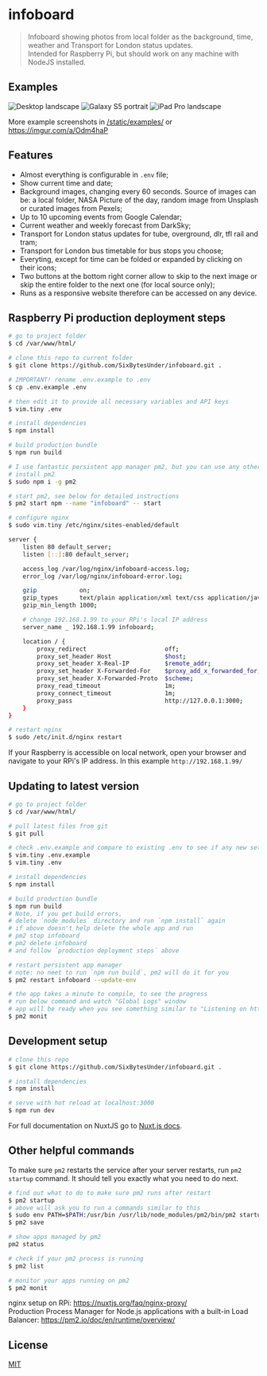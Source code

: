 # infoboard

> Infoboard showing photos from local folder as the background, time, weather and Transport for London status updates.  
> Intended for Raspberry Pi, but should work on any machine with NodeJS installed.

## Examples

![Desktop landscape](https://i.imgur.com/iuyV0x9.jpg?raw=true "Desktop landscape - all options colapsed")
![Galaxy S5 portrait](https://i.imgur.com/P5w1h0r.jpg?raw=true "Galaxy S5 portrait - all options colapsed")
![iPad Pro landscape](https://i.imgur.com/Lfm25Uc.jpg?raw=true "iPad Pro landscape - all options expanded")

More example screenshots in [/static/examples/](/static/examples/) or https://imgur.com/a/Odm4haP

## Features
* Almost everything is configurable in `.env` file;
* Show current time and date;
* Background images, changing every 60 seconds. Source of images can be: a local folder, NASA Picture of the day, random image from Unsplash or curated images from Pexels;
* Up to 10 upcoming events from Google Calendar;
* Current weather and weekly forecast from DarkSky;
* Transport for London status updates for tube, overground, dlr, tfl rail and tram;
* Transport for London bus timetable for bus stops you choose;
* Everyting, except for time can be folded or expanded by clicking on their icons;
* Two buttons at the bottom right corner allow to skip to the next image or skip the entire folder to the next one (for local source only);
* Runs as a responsive website therefore can be accessed on any device.

## Raspberry Pi production deployment steps
``` bash
# go to project folder
$ cd /var/www/html/

# clone this repo to current folder
$ git clone https://github.com/SixBytesUnder/infoboard.git .

# IMPORTANT! rename .env.example to .env
$ cp .env.example .env

# then edit it to provide all necessary variables and API keys
$ vim.tiny .env

# install dependencies
$ npm install

# build production bundle
$ npm run build

# I use fantastic persistent app manager pm2, but you can use any other you wish
# install pm2
$ sudo npm i -g pm2

# start pm2, see below for detailed instructions
$ pm2 start npm --name "infoboard" -- start

# configure nginx
$ sudo vim.tiny /etc/nginx/sites-enabled/default

server {
    listen 80 default_server;
    listen [::]:80 default_server;

    access_log /var/log/nginx/infoboard-access.log;
    error_log /var/log/nginx/infoboard-error.log;

    gzip            on;
    gzip_types      text/plain application/xml text/css application/javascript;
    gzip_min_length 1000;

    # change 192.168.1.99 to your RPi's local IP address
    server_name _ 192.168.1.99 infoboard;

    location / {
        proxy_redirect                      off;
        proxy_set_header Host               $host;
        proxy_set_header X-Real-IP          $remote_addr;
        proxy_set_header X-Forwarded-For    $proxy_add_x_forwarded_for;
        proxy_set_header X-Forwarded-Proto  $scheme;
        proxy_read_timeout                  1m;
        proxy_connect_timeout               1m;
        proxy_pass                          http://127.0.0.1:3000;
    }
}

# restart nginx
$ sudo /etc/init.d/nginx restart
```

If your Raspberry is accessible on local network, open your browser and navigate to your RPi's IP address. In this example `http://192.168.1.99/`

## Updating to latest version
``` bash
# go to project folder
$ cd /var/www/html/

# pull latest files from git
$ git pull

# check .env.example and compare to existing .env to see if any new settings are needed
$ vim.tiny .env.example
$ vim.tiny .env

# install dependencies
$ npm install

# build production bundle
$ npm run build
# Note, if you get build errors,
# delete `node_modules` directory and run `npm install` again
# if above doesn't help delete the whole app and run
# pm2 stop infoboard
# pm2 delete infoboard
# and follow `production deployment steps` above

# restart persistent app manager
# note: no neet to run `npm run build`, pm2 will do it for you
$ pm2 restart infoboard --update-env

# the app takes a minute to compile, to see the progress
# run below command and watch "Global Logs" window
# app will be ready when you see something similar to "Listening on http://localhost:3000"
$ pm2 monit
```

## Development setup

``` bash
# clone this repo
$ git clone https://github.com/SixBytesUnder/infoboard.git .

# install dependencies
$ npm install

# serve with hot reload at localhost:3000
$ npm run dev
```

For full documentation on NuxtJS go to [Nuxt.js docs](https://github.com/nuxt/nuxt.js).

## Other helpful commands

To make sure `pm2` restarts the service after your server restarts, run `pm2 startup` command. It should tell you exactly what you need to do next.

``` bash
# find out what to do to make sure pm2 runs after restart
$ pm2 startup
# above will ask you to run a commands similar to this
$ sudo env PATH=$PATH:/usr/bin /usr/lib/node_modules/pm2/bin/pm2 startup systemd -u pi --hp /home/pi
$ pm2 save

# show apps managed by pm2
pm2 status

# check if your pm2 process is running
$ pm2 list

# monitor your apps running on pm2
$ pm2 monit
```

nginx setup on RPi: https://nuxtjs.org/faq/nginx-proxy/  
Production Process Manager for Node.js applications with a built-in Load Balancer: https://pm2.io/doc/en/runtime/overview/  

## License

[MIT](https://github.com/SixBytesUnder/infoboard/blob/master/LICENSE)
